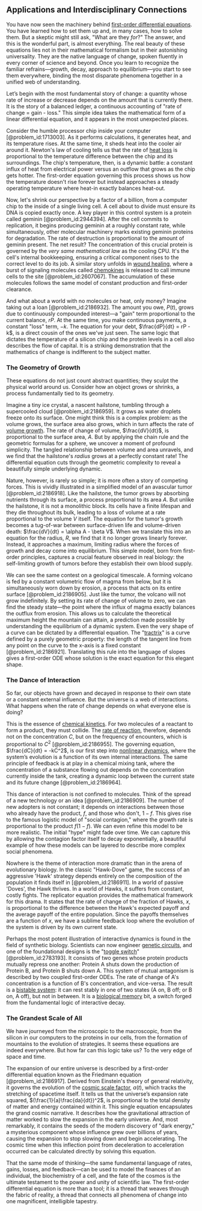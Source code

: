 ## Applications and Interdisciplinary Connections

You have now seen the machinery behind [first-order differential equations](@article_id:172645). You have learned how to set them up and, in many cases, how to solve them. But a skeptic might still ask, "What are they *for*?" The answer, and this is the wonderful part, is almost everything. The real beauty of these equations lies not in their mathematical formalism but in their astonishing universality. They are the native language of change, spoken fluently in every corner of science and beyond. Once you learn to recognize the familiar refrains—growth, decay, approach to equilibrium—you start to see them everywhere, binding the most disparate phenomena together in a unified web of understanding.

Let’s begin with the most fundamental story of change: a quantity whose rate of increase or decrease depends on the amount that is currently there. It is the story of a balanced ledger, a continuous accounting of "rate of change = gain - loss." This simple idea takes the mathematical form of a linear differential equation, and it appears in the most unexpected places.

Consider the humble processor chip inside your computer [@problem_id:1713003]. As it performs calculations, it generates heat, and its temperature rises. At the same time, it sheds heat into the cooler air around it. Newton's law of cooling tells us that the rate of [heat loss](@article_id:165320) is proportional to the temperature difference between the chip and its surroundings. The chip's temperature, then, is a dynamic battle: a constant influx of heat from electrical power versus an outflow that grows as the chip gets hotter. The first-order equation governing this process shows us how the temperature doesn't rise forever but instead approaches a steady operating temperature where heat-in exactly balances heat-out.

Now, let's shrink our perspective by a factor of a billion, from a computer chip to the inside of a single living cell. A cell about to divide must ensure its DNA is copied exactly once. A key player in this control system is a protein called geminin [@problem_id:2944394]. After the cell commits to replication, it begins producing geminin at a roughly constant rate, while simultaneously, other molecular machinery marks existing geminin proteins for degradation. The rate of destruction is proportional to the amount of geminin present. The net result? The concentration of this crucial protein is governed by the *very same mathematical law* as the cooling CPU. It's the cell's internal bookkeeping, ensuring a critical component rises to the correct level to do its job. A similar story unfolds in [wound healing](@article_id:180701), where a burst of signaling molecules called [chemokines](@article_id:154210) is released to call immune cells to the site [@problem_id:2607067]. The accumulation of these molecules follows the same model of constant production and first-order clearance.

And what about a world with no molecules or heat, only money? Imagine taking out a loan [@problem_id:2186932]. The amount you owe, $P(t)$, grows due to continuously compounded interest—a "gain" term proportional to the current balance, $rP$. At the same time, you make continuous payments, a constant "loss" term, $-k$. The equation for your debt, $\frac{dP}{dt} = rP - k$, is a direct cousin of the ones we've just seen. The same logic that dictates the temperature of a silicon chip and the protein levels in a cell also describes the flow of capital. It is a striking demonstration that the mathematics of change is indifferent to the subject matter.

### The Geometry of Growth

These equations do not just count abstract quantities; they sculpt the physical world around us. Consider how an object grows or shrinks, a process fundamentally tied to its geometry.

Imagine a tiny ice crystal, a nascent hailstone, tumbling through a supercooled cloud [@problem_id:2186959]. It grows as water droplets freeze onto its surface. One might think this is a complex problem: as the volume grows, the surface area also grows, which in turn affects the rate of [volume growth](@article_id:274182). The rate of change of volume, $\frac{dV}{dt}$, is proportional to the surface area, $A$. But by applying the chain rule and the geometric formulas for a sphere, we uncover a moment of profound simplicity. The tangled relationship between volume and area unravels, and we find that the hailstone's *radius* grows at a perfectly constant rate! The differential equation cuts through the geometric complexity to reveal a beautifully simple underlying dynamic.

Nature, however, is rarely so simple; it is more often a story of competing forces. This is vividly illustrated in a simplified model of an avascular tumor [@problem_id:2186918]. Like the hailstone, the tumor grows by absorbing nutrients through its surface, a process proportional to its area $A$. But unlike the hailstone, it is not a monolithic block. Its cells have a finite lifespan and they die throughout its bulk, leading to a loss of volume at a rate proportional to the volume $V$ itself. The equation for the tumor's growth becomes a tug-of-war between surface-driven life and volume-driven death: $\frac{dV}{dt} = \alpha A - \beta V$. When we translate this into an equation for the radius, $R$, we find that it no longer grows linearly forever. Instead, it approaches a maximum, limiting radius where the forces of growth and decay come into equilibrium. This simple model, born from first-order principles, captures a crucial feature observed in real biology: the self-limiting growth of tumors before they establish their own blood supply.

We can see the same contest on a geological timescale. A forming volcano is fed by a constant volumetric flow of magma from below, but it is simultaneously worn down by erosion, a process that acts on its entire surface [@problem_id:2186905]. Just like the tumor, the volcano will not grow indefinitely. By setting its rate of change of volume to zero, we can find the steady state—the point where the influx of magma exactly balances the outflux from erosion. This allows us to calculate the theoretical maximum height the mountain can attain, a prediction made possible by understanding the equilibrium of a dynamic system. Even the very shape of a curve can be dictated by a differential equation. The "[tractrix](@article_id:272494)" is a curve defined by a purely geometric property: the length of the tangent line from any point on the curve to the x-axis is a fixed constant [@problem_id:2186921]. Translating this rule into the language of slopes gives a first-order ODE whose solution is the exact equation for this elegant shape.

### The Dance of Interaction

So far, our objects have grown and decayed in response to their own state or a constant external influence. But the universe is a web of interactions. What happens when the rate of change depends on what everyone else is doing?

This is the essence of [chemical kinetics](@article_id:144467). For two molecules of a reactant to form a product, they must collide. The [rate of reaction](@article_id:184620), therefore, depends not on the concentration $C$, but on the frequency of encounters, which is proportional to $C^2$ [@problem_id:2186955]. The governing equation, $\frac{dC}{dt} = -kC^2$, is our first step into [nonlinear dynamics](@article_id:140350), where the system’s evolution is a function of its own internal interactions. The same principle of feedback is at play in a chemical mixing tank, where the concentration of a substance flowing out depends on the concentration currently inside the tank, creating a dynamic loop between the current state and its future change [@problem_id:2186964].

This dance of interaction is not confined to molecules. Think of the spread of a new technology or an idea [@problem_id:2186909]. The number of new adopters is not constant; it depends on interactions between those who already have the product, $f$, and those who don't, $1-f$. This gives rise to the famous logistic model of "social contagion," where the growth rate is proportional to the product $f(1-f)$. We can even refine this model to be more realistic. The initial "hype" might fade over time. We can capture this by allowing the contagion factor itself to decay exponentially, a beautiful example of how these models can be layered to describe more complex social phenomena.

Nowhere is the theme of interaction more dramatic than in the arena of evolutionary biology. In the classic "Hawk-Dove" game, the success of an aggressive 'Hawk' strategy depends entirely on the composition of the population it finds itself in [@problem_id:2186911]. In a world of passive 'Doves', the Hawk thrives. In a world of Hawks, it suffers from constant, costly fights. The replicator equation provides the mathematical framework for this drama. It states that the rate of change of the fraction of Hawks, $x$, is proportional to the difference between the Hawk's expected payoff and the average payoff of the entire population. Since the payoffs themselves are a function of $x$, we have a sublime feedback loop where the evolution of the system is driven by its own current state.

Perhaps the most potent illustration of interactive dynamics is found in the field of synthetic biology. Scientists can now engineer [genetic circuits](@article_id:138474), and one of the foundational designs is the "[toggle switch](@article_id:266866)" [@problem_id:2783193]. It consists of two genes whose protein products mutually repress one another: Protein A shuts down the production of Protein B, and Protein B shuts down A. This system of mutual antagonism is described by two coupled first-order ODEs. The rate of change of A's concentration is a function of B's concentration, and vice-versa. The result is a [bistable system](@article_id:187962): it can rest stably in one of two states (A on, B off; or B on, A off), but not in between. It is a [biological memory](@article_id:183509) bit, a switch forged from the fundamental logic of interactive decay.

### The Grandest Scale of All

We have journeyed from the microscopic to the macroscopic, from the silicon in our computers to the proteins in our cells, from the formation of mountains to the evolution of strategies. It seems these equations are indeed everywhere. But how far can this logic take us? To the very edge of space and time.

The expansion of our entire universe is described by a first-order differential equation known as the Friedmann equation [@problem_id:2186917]. Derived from Einstein's theory of general relativity, it governs the evolution of the [cosmic scale factor](@article_id:161356), $a(t)$, which tracks the stretching of spacetime itself. It tells us that the universe’s expansion rate squared, $(\frac{1}{a}\frac{da}{dt})^2$, is proportional to the total density of matter and energy contained within it. This single equation encapsulates the grand cosmic narrative. It describes how the gravitational attraction of matter worked to slow the expansion in the early universe. And, most remarkably, it contains the seeds of the modern discovery of "dark energy," a mysterious component whose influence grew over billions of years, causing the expansion to stop slowing down and begin accelerating. The cosmic time when this inflection point from deceleration to acceleration occurred can be calculated directly by solving this equation.

That the same mode of thinking—the same fundamental language of rates, gains, losses, and feedback—can be used to model the finances of an individual, the biochemistry of a cell, and the fate of the cosmos is the ultimate testament to the power and unity of scientific law. The first-order differential equation is more than a tool; it is a thread that weaves through the fabric of reality, a thread that connects all phenomena of change into one magnificent, intelligible tapestry.